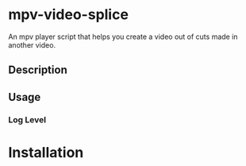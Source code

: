 # mpv-video-splice
An mpv player script that helps you create a video out of cuts made in another video.

## Description

## Usage

### Log Level

# Installation
